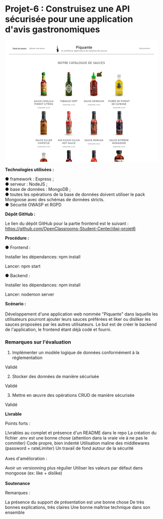 # Projet-6 : Construisez une API sécurisée pour une application d'avis gastronomiques
<img src="7.png">

<b>Technologies utilisées :</b>

● framework : Express ;<br />
● serveur : NodeJS ;<br />
● base de données : MongoDB ;<br />
● toutes les opérations de la base de données doivent utiliser le pack Mongoose avec
des schémas de données stricts.<br />
● Sécurité OWASP et RGPD

<b>Dépôt GitHub :</b>

Le lien du dépôt GitHub pour la partie frontend est le suivant : https://github.com/OpenClassrooms-Student-Center/dwj-projet6

<b>Procédure :</b>

● Frontend :

Installer les dépendances: npm install

Lancer: npm start

● Backend :

Installer les dépendances: npm install

Lancer: nodemon server

<b>Scénario :</b><br /><br />
Développement d'une application web nommée "Piquante" dans laquelle les utilisateurs pourront ajouter leurs sauces préférées et liker ou disliker les sauces proposées par les autres utilisateurs.
Le but est de créer le backend de l'application, le frontend étant déjà codé et fourni.<br />

<h3>Remarques sur l'évaluation</h3>

1. Implémenter un modèle logique de données conformément à la réglementation

Validé

2. Stocker des données de manière sécurisée

Validé

3. Mettre en œuvre des opérations CRUD de manière sécurisée

Validé

<b>Livrable</b>

Points forts :

LIvrables au complet et présence d'un README dans le repo
La création du fichier .env est une bonne chose (attention dans la vraie vie à ne pas le commiter)
Code propre, bien indenté
Utilisation maline des middlewares (password + rateLimiter)
Un travail de fond autour de la sécurité<br /><br />
Axes d'amélioration :

Avoir un versionning plus régulier
Utiliser les valeurs par défaut dans mongoose (ex: like + dislike)<br /><br />
<b>Soutenance</b>

Remarques :

La présence du support de présentation est une bonne chose
De très bonnes explications, très claires
Une bonne maîtrise technique dans son ensemble
